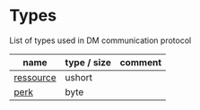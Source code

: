 # Types

List of types used in DM communication protocol

| name                       | type / size  | comment |
|----------------------------|--------------|---------|
| [ressource](ressources.md) | ushort       |         |
| [perk](perks.md) | byte | |
